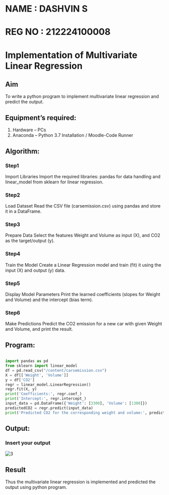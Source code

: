 # NAME : DASHVIN S
# REG NO : 212224100008
# Implementation of Multivariate Linear Regression
## Aim
To write a python program to implement multivariate linear regression and predict the output.
## Equipment’s required:
1.	Hardware – PCs
2.	Anaconda – Python 3.7 Installation / Moodle-Code Runner
## Algorithm:
### Step1
Import Libraries
Import the required libraries: pandas for data handling and linear_model from sklearn for linear regression.

### Step2
Load Dataset
Read the CSV file (carsemission.csv) using pandas and store it in a DataFrame.

### Step3
Prepare Data
Select the features Weight and Volume as input (X), and CO2 as the target/output (y).

### Step4
Train the Model
Create a Linear Regression model and train (fit) it using the input (X) and output (y) data.

### Step5
Display Model Parameters
Print the learned coefficients (slopes for Weight and Volume) and the intercept (bias term).

### Step6
Make Predictions
Predict the CO2 emission for a new car with given Weight and Volume, and print the result.


## Program:
```PYTHON

import pandas as pd
from sklearn import linear_model
df = pd.read_csv("/content/carsemission.csv")
X = df[['Weight', 'Volume']]
y = df['CO2']
regr = linear_model.LinearRegression()
regr.fit(X, y)
print('Coefficients:', regr.coef_)
print('Intercept:', regr.intercept_)
input_data = pd.DataFrame({'Weight': [3300], 'Volume': [1300]})
predictedCO2 = regr.predict(input_data)
print('Predicted CO2 for the corresponding weight and volume:', predictedCO2)

```
## Output:

### Insert your output

![3](https://github.com/user-attachments/assets/42efcf78-3e79-465a-a462-a1c883d51219)



## Result
Thus the multivariate linear regression is implemented and predicted the output using python program.

